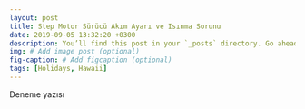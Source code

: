 ```yaml
---
layout: post
title: Step Motor Sürücü Akım Ayarı ve Isınma Sorunu
date: 2019-09-05 13:32:20 +0300
description: You’ll find this post in your `_posts` directory. Go ahead and edit it and re-build the site to see your changes. # Add post description (optional)
img: # Add image post (optional)
fig-caption: # Add figcaption (optional)
tags: [Holidays, Hawaii]
---
```

Deneme yazısı
